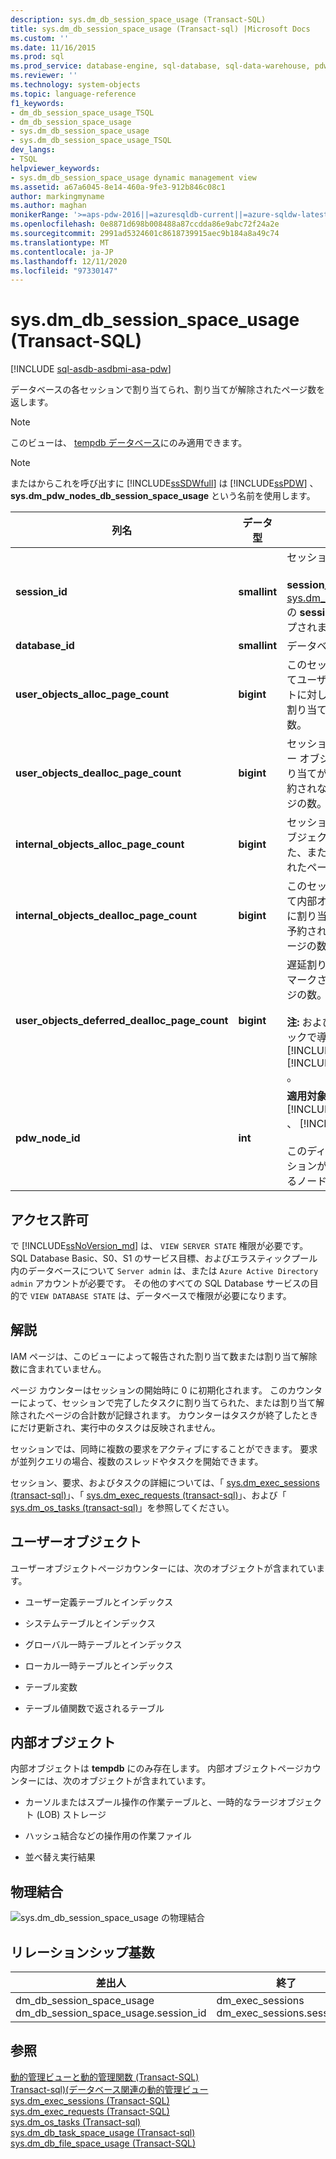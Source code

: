 ```yaml
---
description: sys.dm_db_session_space_usage (Transact-SQL)
title: sys.dm_db_session_space_usage (Transact-sql) |Microsoft Docs
ms.custom: ''
ms.date: 11/16/2015
ms.prod: sql
ms.prod_service: database-engine, sql-database, sql-data-warehouse, pdw
ms.reviewer: ''
ms.technology: system-objects
ms.topic: language-reference
f1_keywords:
- dm_db_session_space_usage_TSQL
- dm_db_session_space_usage
- sys.dm_db_session_space_usage
- sys.dm_db_session_space_usage_TSQL
dev_langs:
- TSQL
helpviewer_keywords:
- sys.dm_db_session_space_usage dynamic management view
ms.assetid: a67a6045-8e14-460a-9fe3-912b846c08c1
author: markingmyname
ms.author: maghan
monikerRange: '>=aps-pdw-2016||=azuresqldb-current||=azure-sqldw-latest||>=sql-server-2016||=sqlallproducts-allversions||>=sql-server-linux-2017||=azuresqldb-mi-current'
ms.openlocfilehash: 0e8871d698b008488a87ccdda86e9abc72f24a2e
ms.sourcegitcommit: 2991ad5324601c8618739915aec9b184a8a49c74
ms.translationtype: MT
ms.contentlocale: ja-JP
ms.lasthandoff: 12/11/2020
ms.locfileid: "97330147"
---
```

# <a name="sysdm_db_session_space_usage-transact-sql"></a>sys.dm_db_session_space_usage (Transact-SQL)
[!INCLUDE [sql-asdb-asdbmi-asa-pdw](../../includes/applies-to-version/sql-asdb-asdbmi-asa-pdw.md)]

  データベースの各セッションで割り当てられ、割り当てが解除されたページ数を返します。  
  
> [!NOTE]  
>  このビューは、 [tempdb データベース](../../relational-databases/databases/tempdb-database.md)にのみ適用できます。  
  
> [!NOTE]  
>  またはからこれを呼び出すに [!INCLUDE[ssSDWfull](../../includes/sssdwfull-md.md)] は [!INCLUDE[ssPDW](../../includes/sspdw-md.md)] 、 **sys.dm_pdw_nodes_db_session_space_usage** という名前を使用します。  
  
|列名|データ型|説明|  
|-----------------|---------------|-----------------|  
|**session_id**|**smallint**|セッション ID。<br /><br /> **session_id** は [sys.dm_exec_sessions](../../relational-databases/system-dynamic-management-views/sys-dm-exec-sessions-transact-sql.md)の **session_id** にマップされます。|  
|**database_id**|**smallint**|データベース ID。|  
|**user_objects_alloc_page_count**|**bigint**|このセッションによってユーザーオブジェクトに対して予約または割り当てられたページ数。|  
|**user_objects_dealloc_page_count**|**bigint**|セッションで、ユーザー オブジェクトへの割り当てが解除され、予約されなくなったページの数。|  
|**internal_objects_alloc_page_count**|**bigint**|セッションで、内部オブジェクトに予約された、または割り当てられたページの数。|  
|**internal_objects_dealloc_page_count**|**bigint**|このセッションによって内部オブジェクト用に割り当て解除され、予約されなくなったページの数。|  
|**user_objects_deferred_dealloc_page_count**|**bigint**|遅延割り当て解除用にマークされているページの数。<br /><br /> **注:** およびのサービスパックで導入されました [!INCLUDE[ssSQL11](../../includes/sssql11-md.md)] [!INCLUDE[ssSQL14](../../includes/sssql14-md.md)] 。|  
|**pdw_node_id**|**int**|**適用対象**: [!INCLUDE[ssSDWfull](../../includes/sssdwfull-md.md)] 、 [!INCLUDE[ssPDW](../../includes/sspdw-md.md)]<br /><br /> このディストリビューションが配置されているノードの識別子。|  
  
## <a name="permissions"></a>アクセス許可  

で [!INCLUDE[ssNoVersion_md](../../includes/ssnoversion-md.md)] は、 `VIEW SERVER STATE` 権限が必要です。   
SQL Database Basic、S0、S1 のサービス目標、およびエラスティックプール内のデータベースについて `Server admin` は、または `Azure Active Directory admin` アカウントが必要です。 その他のすべての SQL Database サービスの目的で `VIEW DATABASE STATE` は、データベースで権限が必要になります。   

## <a name="remarks"></a>解説  
 IAM ページは、このビューによって報告された割り当て数または割り当て解除数に含まれていません。  
  
 ページ カウンターはセッションの開始時に 0 に初期化されます。 このカウンターによって、セッションで完了したタスクに割り当てられた、または割り当て解除されたページの合計数が記録されます。 カウンターはタスクが終了したときにだけ更新され、実行中のタスクは反映されません。  
  
 セッションでは、同時に複数の要求をアクティブにすることができます。 要求が並列クエリの場合、複数のスレッドやタスクを開始できます。  
  
 セッション、要求、およびタスクの詳細については、「 [sys.dm_exec_sessions &#40;transact-sql&#41;](../../relational-databases/system-dynamic-management-views/sys-dm-exec-sessions-transact-sql.md)」、「 [sys.dm_exec_requests &#40;transact-sql&#41;](../../relational-databases/system-dynamic-management-views/sys-dm-exec-requests-transact-sql.md)」、および「 [sys.dm_os_tasks &#40;transact-sql&#41;](../../relational-databases/system-dynamic-management-views/sys-dm-os-tasks-transact-sql.md)」を参照してください。  
  
## <a name="user-objects"></a>ユーザーオブジェクト  
 ユーザーオブジェクトページカウンターには、次のオブジェクトが含まれています。  
  
-   ユーザー定義テーブルとインデックス  
  
-   システムテーブルとインデックス  
  
-   グローバル一時テーブルとインデックス  
  
-   ローカル一時テーブルとインデックス  
  
-   テーブル変数  
  
-   テーブル値関数で返されるテーブル  
  
## <a name="internal-objects"></a>内部オブジェクト  
 内部オブジェクトは **tempdb** にのみ存在します。 内部オブジェクトページカウンターには、次のオブジェクトが含まれています。  
  
-   カーソルまたはスプール操作の作業テーブルと、一時的なラージオブジェクト (LOB) ストレージ  
  
-   ハッシュ結合などの操作用の作業ファイル  
  
-   並べ替え実行結果  
  
## <a name="physical-joins"></a>物理結合  
 ![sys.dm_db_session_space_usage の物理結合](../../relational-databases/system-dynamic-management-views/media/join-dm-db-session-space-usage-1.gif "sys.dm_db_session_space_usage の物理結合")  
  
## <a name="relationship-cardinalities"></a>リレーションシップ基数  
  
|差出人|終了|Relationship|  
|----------|--------|------------------|  
|dm_db_session_space_usage dm_db_session_space_usage.session_id|dm_exec_sessions dm_exec_sessions.session_id|一対一|  
  
## <a name="see-also"></a>参照  
 [動的管理ビューと動的管理関数 &#40;Transact-SQL&#41;](~/relational-databases/system-dynamic-management-views/system-dynamic-management-views.md)   
 [Transact-sql&#41;&#40;データベース関連の動的管理ビュー ](../../relational-databases/system-dynamic-management-views/database-related-dynamic-management-views-transact-sql.md)   
 [sys.dm_exec_sessions &#40;Transact-SQL&#41;](../../relational-databases/system-dynamic-management-views/sys-dm-exec-sessions-transact-sql.md)   
 [sys.dm_exec_requests &#40;Transact-SQL&#41;](../../relational-databases/system-dynamic-management-views/sys-dm-exec-requests-transact-sql.md)   
 [sys.dm_os_tasks &#40;Transact-sql&#41;](../../relational-databases/system-dynamic-management-views/sys-dm-os-tasks-transact-sql.md)   
 [sys.dm_db_task_space_usage &#40;Transact-sql&#41;](../../relational-databases/system-dynamic-management-views/sys-dm-db-task-space-usage-transact-sql.md)   
 [sys.dm_db_file_space_usage &#40;Transact-SQL&#41;](../../relational-databases/system-dynamic-management-views/sys-dm-db-file-space-usage-transact-sql.md)  
  
  




